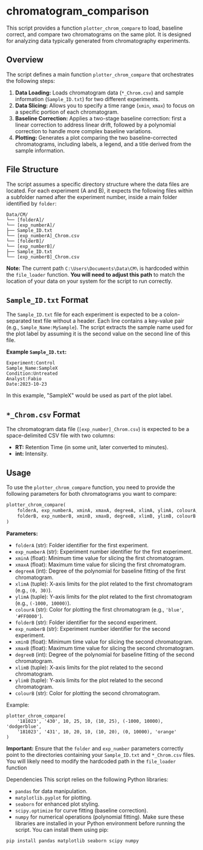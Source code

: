 # chromatogram_comparison

This script provides a function `plotter_chrom_compare` to load, baseline correct, and compare two chromatograms on the same plot. It is designed for analyzing data typically generated from chromatography experiments.

## Overview

The script defines a main function `plotter_chrom_compare` that orchestrates the following steps:

1.  **Data Loading:** Loads chromatogram data (`*_Chrom.csv`) and sample information (`Sample_ID.txt`) for two different experiments.
2.  **Data Slicing:** Allows you to specify a time range (`xmin`, `xmax`) to focus on a specific portion of each chromatogram.
3.  **Baseline Correction:** Applies a two-stage baseline correction: first a linear correction to address linear drift, followed by a polynomial correction to handle more complex baseline variations.
4.  **Plotting:** Generates a plot comparing the two baseline-corrected chromatograms, including labels, a legend, and a title derived from the sample information.

## File Structure

The script assumes a specific directory structure where the data files are located. For each experiment (A and B), it expects the following files within a subfolder named after the experiment number, inside a main folder identified by `folder`:


```
Data/CM/
└── [folderA]/
└── [exp_numberA]/
├── Sample_ID.txt
└── [exp_numberA]_Chrom.csv
└── [folderB]/
└── [exp_numberB]/
├── Sample_ID.txt
└── [exp_numberB]_Chrom.csv
```

**Note:** The current path `C:\Users\Documents\Data\CM\` is hardcoded within the `file_loader` function. **You will need to adjust this path** to match the location of your data on your system for the script to run correctly.

## `Sample_ID.txt` Format

The `Sample_ID.txt` file for each experiment is expected to be a colon-separated text file without a header. Each line contains a key-value pair (e.g., `Sample_Name:MySample`). The script extracts the sample name used for the plot label by assuming it is the second value on the second line of this file.

**Example `Sample_ID.txt`:**
```
Experiment:Control
Sample_Name:SampleX
Condition:Untreated
Analyst:Fabio
Date:2023-10-23
```

In this example, "SampleX" would be used as part of the plot label.

## `*_Chrom.csv` Format

The chromatogram data file (`[exp_number]_Chrom.csv`) is expected to be a space-delimited CSV file with two columns:

* **RT:** Retention Time (in some unit, later converted to minutes).
* **int:** Intensity.

## Usage

To use the `plotter_chrom_compare` function, you need to provide the following parameters for both chromatograms you want to compare:

```python
plotter_chrom_compare(
    folderA, exp_numberA, xminA, xmaxA, degreeA, xlimA, ylimA, colourA,
    folderB, exp_numberB, xminB, xmaxB, degreeB, xlimB, ylimB, colourB
)
```

**Parameters:**

* `folderA` (str): Folder identifier for the first experiment.
* `exp_numberA` (str): Experiment number identifier for the first experiment.
* `xminA` (float): Minimum time value for slicing the first chromatogram.
* `xmaxA` (float): Maximum time value for slicing the first chromatogram.
* `degreeA` (int): Degree of the polynomial for baseline fitting of the first chromatogram.
* `xlimA` (tuple): X-axis limits for the plot related to the first chromatogram (e.g., `(0, 30)`).
* `ylimA` (tuple): Y-axis limits for the plot related to the first chromatogram (e.g., `(-1000, 10000)`).
* `colourA` (str): Color for plotting the first chromatogram (e.g., `'blue'`, `'#FF0000'`).
* `folderB` (str): Folder identifier for the second experiment.
* `exp_numberB` (str): Experiment number identifier for the second experiment.
* `xminB` (float): Minimum time value for slicing the second chromatogram.
* `xmaxB` (float): Maximum time value for slicing the second chromatogram.
* `degreeB` (int): Degree of the polynomial for baseline fitting of the second chromatogram.
* `xlimB` (tuple): X-axis limits for the plot related to the second chromatogram.
* `ylimB` (tuple): Y-axis limits for the plot related to the second chromatogram.
* `colourB` (str): Color for plotting the second chromatogram.

Example:
```
plotter_chrom_compare(
    '181023', '430', 10, 25, 10, (10, 25), (-1000, 10000), 'dodgerblue',
    '181023', '431', 10, 20, 10, (10, 20), (0, 10000), 'orange'
)
```

**Important:** Ensure that the `folder` and `exp_number` parameters correctly point to the directories containing your `Sample_ID.txt` and `*_Chrom.csv` files. You will likely need to modify the hardcoded path in the `file_loader` function

Dependencies
This script relies on the following Python libraries:

* `pandas` for data manipulation.
* `matplotlib.pyplot` for plotting.
* `seaborn` for enhanced plot styling.
* `scipy.optimize` for curve fitting (baseline correction).
* `numpy` for numerical operations (polynomial fitting).
Make sure these libraries are installed in your Python environment before running the script. You can install them using pip:

```
pip install pandas matplotlib seaborn scipy numpy
```
